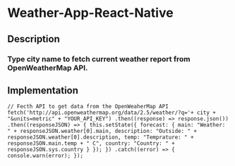 # Weather-App-React-Native

## Description
### Type city name to fetch current weather report from OpenWeatherMap API.

## Implementation
`
// Fecth API to get data from the OpenWeaherMap API 
fetch('http://api.openweathermap.org/data/2.5/weather/?q='+ city + "&units=metric" + "YOUR_API_KEY")
    .then((response) => response.json())
    .then((responseJSON) => {
        this.setState({
            forecast: {
                main: "Weather: " + responseJSON.weather[0].main,
                description: "Outside: " + responseJSON.weather[0].description,
                temp: "Temprature: " + responseJSON.main.temp + " C",
                country: "Country: " + responseJSON.sys.country
            }
        });
    })
    .catch((error) => {
        console.warn(error);
    });
`
